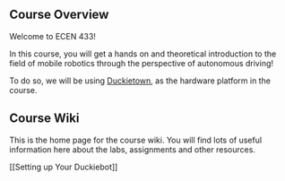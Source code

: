 ## Course Overview

Welcome to ECEN 433! 

In this course, you will get a hands on and theoretical introduction to the field of mobile robotics through the perspective of autonomous driving!

To do so, we will be using [Duckietown](https://www.duckietown.org/), as the hardware platform in the course.  

## Course Wiki

This is the home page for the course wiki. You will find lots of useful information here about the labs, assignments and other resources. 

[[Setting up Your Duckiebot]]